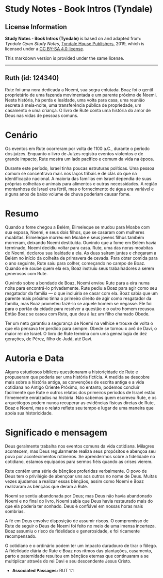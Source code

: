 # Study Notes - Book Intros (Tyndale)

## License Information

**Study Notes - Book Intros (Tyndale)** is based on and adapted from: _Tyndale Open Study Notes_, [Tyndale House Publishers](https://tyndaleopenresources.com/), 2019, which is licensed under a [CC BY-SA 4.0 license](https://creativecommons.org/licenses/by-sa/4.0/legalcode.en).

This markdown version is provided under the same license.



--------------------------------

## Ruth (id: 124340)

Rute foi uma nora dedicada a Noemi, sua sogra enlutada. Boaz foi o gentil proprietário de uma fazenda movimentada e um parente próximo de Noemi. Nesta história, há perda e lealdade, uma volta para casa, uma reunião secreta à meia\-noite, uma transferência pública de propriedade, um casamento e uma criança. O livro de Rute conta uma história do amor de Deus nas vidas de pessoas comuns.

Cenário
=======

Os eventos em Rute ocorreram por volta de 1100 a.C., durante o período dos juízes. Enquanto o livro de Juízes registra eventos violentos e de grande impacto, Rute mostra um lado pacífico e comum da vida na época.

Durante este período, Israel tinha poucas estruturas políticas. Uma pessoa comum se concentrava mais nos laços tribais e de clãs do que na identificação nacional. A maioria das famílias em Israel dependia de suas próprias colheitas e animais para alimentos e outras necessidades. A região montanhosa de Israel era fértil, mas o fornecimento de água era variável e alguns anos de baixo volume de chuva poderiam causar fome.

Resumo
======

Quando a fome chegou a Belém, Elimeleque se mudou para Moabe com sua esposa, Noemi, e seus dois filhos, que se casaram com mulheres moabitas. Elimeleque morreu em Moabe e seus jovens filhos também morreram, deixando Noemi destituída. Ouvindo que a fome em Belém havia terminado, Noemi decidiu voltar para casa. Rute, uma das noras moabitas de Noemi, declarou sua lealdade a ela. As duas saíram juntas e chegaram a Belém no início da colheita de primavera de cevada. Para obter comida para o ano seguinte, Rute saiu para colher, começando no campo de Boaz. Quando ele soube quem ela era, Boaz instruiu seus trabalhadores a serem generosos com Rute.

Ouvindo sobre a bondade de Boaz, Noemi enviou Rute para a eira numa noite para encontrá\-lo privadamente. Rute pediu a Boaz para agir como seu resgatador da família — o que incluiria se casar com ela. Boaz sabia que um parente mais próximo tinha o primeiro direito de agir como resgatador da família, mas Boaz prometeu fazê\-lo se aquele homem se negasse. Ele foi para o portão da cidade para resolver a questão e o outro homem recusou. Então Boaz se casou com Rute, que deu à luz um filho chamado Obede.

Ter um neto garantiu a segurança de Noemi na velhice e trouxe de volta o que ela pensava ter perdido para sempre. Obede se tornou o avô de Davi, o maior rei de Israel. O livro de Rute termina com uma genealogia de dez gerações, de Pérez, filho de Judá, até Davi.

Autoria e Data
==============

Alguns estudiosos bíblicos questionaram a historicidade de Rute e propuseram que poderia ser uma história fictícia. À medida se descobre mais sobre a história antiga, as convenções de escrita antiga e a vida cotidiana no Antigo Oriente Próximo, no entanto, podemos concluir facilmente que Rute e outros relatos dos primeiros períodos de Israel estão firmemente enraizados na história. Não sabemos quem escreveu Rute, e os arqueólogos podem nunca recuperar as evidências físicas diretas de Rute, Boaz e Noemi, mas o relato reflete seu tempo e lugar de uma maneira que apoia sua historicidade.

Significado e mensagem
======================

Deus geralmente trabalha nos eventos comuns da vida cotidiana. Milagres acontecem, mas Deus regularmente realiza seus propósitos e abençoa seu povo por acontecimentos rotineiros. Se aprendermos sobre a fidelidade no cotidiano, estamos equipados para sermos fiéis quando as crises vierem.

Rute contém uma série de bênçãos proferidas verbalmente. O povo de Deus tem o privilégio de abençoar uns aos outros no nome de Deus. Muitas vezes ajudamos a realizar essas bênçãos, assim como Noemi e Boaz realizaram as bênçãos que deram a Rute.

Noemi se sentiu abandonada por Deus; mas Deus não havia abandonado Noemi e no final do livro, Noemi sabia que Deus havia restaurado mais do que ela poderia ter sonhado. Deus é confiável em nossas horas mais sombrias.

A fé em Deus envolve disposição de assumir riscos. O compromisso de Rute de seguir o Deus de Noemi foi feito no meio de uma imensa incerteza. Boaz assumiu o risco de fidelidade e generosidade, e foi ricamente recompensado.

O cotidiano e o ordinário podem ter um impacto duradouro de tirar o fôlego. A fidelidade diária de Rute e Boaz nos ritmos das plantações, casamento, parto e paternidade resultou em bênçãos eternas que continuaram a se multiplicar através do rei Davi e seu descendente Jesus Cristo.

* **Associated Passages:** RUT 1:1

